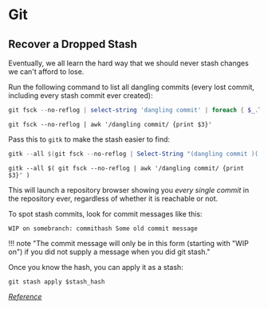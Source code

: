 # Git

## Recover a Dropped Stash

Eventually, we all learn the hard way that we should never stash changes we can't afford to lose.

Run the following command to list all dangling commits (every lost commit, including every stash commit ever created):

```powershell title="PowerShell
git fsck --no-reflog | select-string 'dangling commit' | foreach { $_.ToString().Split(" ")[2] }
```

```shell title="Linux"
git fsck --no-reflog | awk '/dangling commit/ {print $3}'
```

Pass this to `gitk` to make the stash easier to find:

```powershell title="PowerShell"
gitk --all $(git fsck --no-reflog | Select-String "(dangling commit )(.*)" | %{ $_.Line.Split(' ')[2] })
```

```shell title="Linux"
gitk --all $( git fsck --no-reflog | awk '/dangling commit/ {print $3}' )
```
This will launch a repository browser showing you *every single commit* in the repository ever, regardless of whether it is reachable or not.

To spot stash commits, look for commit messages like this:

`WIP on somebranch: commithash Some old commit message`

!!! note "The commit message will only be in this form (starting with "WIP on") if you did not supply a message when you did git stash."

Once you know the hash, you can apply it as a stash:

```
git stash apply $stash_hash
```

[*Reference*](https://stackoverflow.com/a/91795/18121690)

